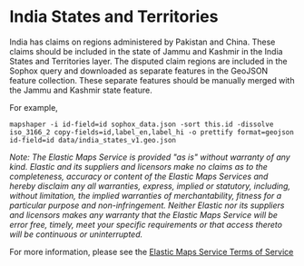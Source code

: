# India States and Territories

India has claims on regions administered by Pakistan and China. These claims should be included in the state of Jammu and Kashmir in the India States and Territories layer. The disputed claim regions are included in the Sophox query and downloaded as separate features in the GeoJSON feature collection. These separate features should be manually merged with the Jammu and Kashmir state feature.

For example,
```
mapshaper -i id-field=id sophox_data.json -sort this.id -dissolve iso_3166_2 copy-fields=id,label_en,label_hi -o prettify format=geojson id-field=id data/india_states_v1.geo.json
```

_Note: The Elastic Maps Service is provided "as is" without warranty of any kind. Elastic and its suppliers and licensors make no claims as to the completeness, accuracy or content of the Elastic Maps Services and hereby disclaim any all warranties, express, implied or statutory, including, without limitation, the implied warranties of merchantability, fitness for a particular purpose and non-infringement. Neither Elastic nor its suppliers and licensors makes any warranty that the Elastic Maps Service will be error free, timely, meet your specific requirements or that access thereto will be continuous or uninterrupted._

For more information, please see the [Elastic Maps Service Terms of Service](https://www.elastic.co/elastic-maps-service-terms)

